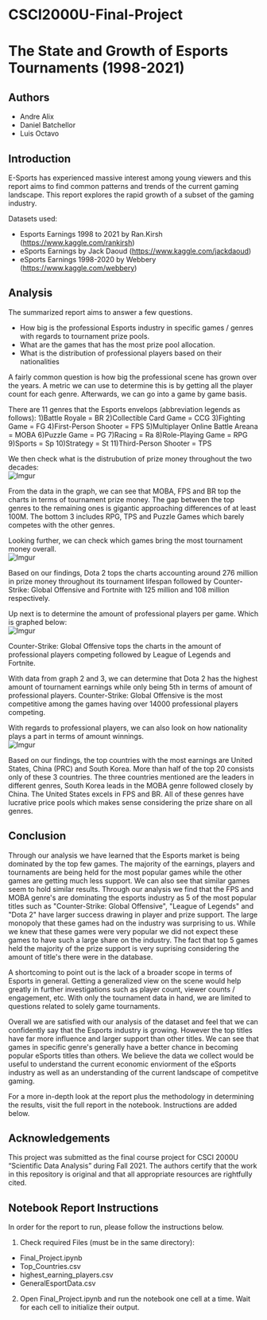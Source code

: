 # CSCI2000U-Final-Project
# The State and Growth of Esports Tournaments (1998-2021)

## Authors
- Andre Alix
- Daniel Batchellor
- Luis Octavo

## Introduction
E-Sports has experienced massive interest among young viewers and this report aims to find common patterns and trends of the current gaming landscape. This report explores the rapid growth of a subset of the gaming industry.

Datasets used:
- Esports Earnings 1998 to 2021 by Ran.Kirsh (https://www.kaggle.com/rankirsh)
- eSports Earnings by Jack Daoud (https://www.kaggle.com/jackdaoud)
- eSports Earnings 1998-2020 by Webbery (https://www.kaggle.com/webbery)

## Analysis
The summarized report aims to answer a few questions.
- How big is the professional Esports industry in specific games / genres with regards to tournament prize pools.
- What are the games that has the most prize pool allocation.
- What is the distribution of professional players based on their nationalities

A fairly common question is how big the professional scene has grown over the years. A metric we can use to determine this is by getting all the player count for each genre. Afterwards, we can go into a game by game basis.

There are 11 genres that the Esports envelops (abbreviation legends as follows):
1)Battle Royale = BR
2)Collectible Card Game = CCG
3)Fighting Game = FG
4)First-Person Shooter = FPS
5)Multiplayer Online Battle Areana = MOBA
6)Puzzle Game = PG
7)Racing = Ra
8)Role-Playing Game = RPG
9)Sports = Sp
10)Strategy = St
11)Third-Person Shooter = TPS

We then check what is the distrubution of prize money throughout the two decades: <br>
![Imgur](https://i.imgur.com/Zp5bJiT.png)

From the data in the graph, we can see that MOBA, FPS and BR top the charts in terms of tournament prize money. The gap between the top genres to the remaining ones is gigantic approaching differences of at least 100M. The bottom 3 includes RPG, TPS and Puzzle Games which barely competes with the other genres.

Looking further, we can check which games bring the most tournament money overall. <br>
![Imgur](https://i.imgur.com/YycLsUm.png)

Based on our findings, Dota 2 tops the charts accounting around 276 million in prize money throughout its tournament lifespan followed by Counter-Strike: Global Offensive and Fortnite with 125 million and 108 million respectively.

Up next is to determine the amount of professional players per game. Which is graphed below: <br>
![Imgur](https://i.imgur.com/HGdT8So.png)

Counter-Strike: Global Offensive tops the charts in the amount of professional players competing followed by League of Legends and Fortnite. 

With data from graph 2 and 3, we can determine that Dota 2 has the highest amount of tournament earnings while only being 5th in terms of amount of professional players. Counter-Strike: Global Offensive is the most competitive among the games having over 14000 professional players competing.

With regards to professional players, we can also look on how nationality plays a part in terms of amount winnings. <br>
![Imgur](https://i.imgur.com/ulOnfEO.png)

Based on our findings, the top countries with the most earnings are United States, China (PRC) and South Korea. More than half of the top 20 consists only of these 3 countries. The three countries mentioned are the leaders in different genres, South Korea leads in the MOBA genre followed closely by China. The United States excels in FPS and BR. All of these genres have lucrative price pools which makes sense considering the prize share on all genres.


## Conclusion
Through our analysis we have learned that the Esports market is being dominated by the top few games. The majority of the earnings, players and tournaments are being held for the most popular games while the other games are getting much less support. We can also see that similar games seem to hold similar results. Through our analysis we find that the FPS and MOBA genre's are dominating the esports industry as 5 of the most popular titles such as "Counter-Strike: Global Offensive", "League of Legends" and "Dota 2" have larger success drawing in player and prize support. The large monopoly that these games had on the industry was surprising to us. While we knew that these games were very popular we did not expect these games to have such a large share on the industry. The fact that top 5 games held the majority of the prize support is very suprising considering the amount of title's there were in the database.

A shortcoming to point out is the lack of a broader scope in terms of Esports in general. Getting a generalized view on the scene would help greatly in further investigations such as player count, viewer counts / engagement, etc. With only the tournament data in hand, we are limited to questions related to solely game tournaments.

Overall we are satisfied with our analysis of the dataset and feel that we can confidently say that the Esports industry is growing. However the top titles have far more influence and larger support than other titles. We can see that games in specific genre's generally have  a better chance in becoming popular eSports titles than others. We believe the data we collect would be useful to understand the current economic enviorment of the eSports industry as well as an understanding of the current landscape of competitve gaming.

For a more in-depth look at the report plus the methodology in determining the results, visit the full report in the notebook. Instructions are added below.

## Acknowledgements
This project was submitted as the final course project for CSCI 2000U “Scientific 
Data Analysis” during Fall 2021. The authors certify that the work in this 
repository is original and that all appropriate resources are rightfully cited.

## Notebook Report Instructions
In order for the report to run, please follow the instructions below.
1. Check required Files (must be in the same directory):
- Final_Project.ipynb
- Top_Countries.csv
- highest_earning_players.csv
- GeneralEsportData.csv

2. Open Final_Project.ipynb and run the notebook one cell at a time. Wait for each cell to initialize their output.
